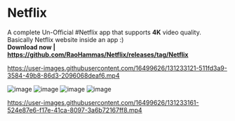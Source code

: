 # Netflix
 A complete Un-Official #Netflix app that supports **4K** video quality. Basically Netflix website inside an app :)  
 **Download now | https://github.com/RaoHammas/Netflix/releases/tag/Netflix**    
 
 
 https://user-images.githubusercontent.com/16499626/131233121-511fd3a9-3584-49b8-86d3-2096068deaf6.mp4

![image](https://user-images.githubusercontent.com/16499626/131233012-7ed34769-ee04-48c6-a79f-8102836788e6.png)
![image](https://user-images.githubusercontent.com/16499626/131233021-2b51cbfd-785d-4a7a-9c51-45071e3acf0d.png)
![image](https://user-images.githubusercontent.com/16499626/131233069-17999600-7e1b-4c2d-8b4f-230b191f505e.png)
![image](https://user-images.githubusercontent.com/16499626/131233075-d79bf625-7399-4056-820b-8208caf28c6c.png)


https://user-images.githubusercontent.com/16499626/131233161-524e87e6-f17e-41ca-8097-3a6b72167ff8.mp4







